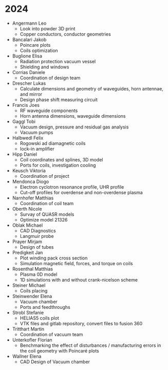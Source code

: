 # 2024

- Angermann Leo 
  - Look into powder 3D print
  - Copper conductors, conductor geometries
- Bancalari Jakob 
  - Poincare plots
  - Coils optimization
- Buglione Elisa 
  - Radiation protection vacuum vessel
  - Shielding and windows
- Corrias Daniele 
  - Coordination of design team
- Drescher Lukas 
  - Calculate dimensions and geometry of waveguides, horn antennae, and mirror
  - Design phase shift measuring circuit
- Francis Joes 
  - RF waveguide components
  - Horn antenna dimensions, waveguide dimensions
- Gaggl Tobi 
  - Vacuum design, pressure and residual gas analysis
  - Vacuum pumps
- Halbwedl Felix 
  - Rogowski ad diamagnetic coils
  - lock-in amplifier
- Hipp Daniel 
  - Coil coordinates and splines, 3D model
  - Ports for coils, investigation cooling
- Keusch Viktoria 
  - Coordination of project
- Mendonca Diogo 
  - Electron cyclotron resonance profile, UHR profile
  - Cut-off profiles for overdense and non-overdense plasma
- Narnhofer Matthias 
  - Coordination of coil team
- Oberth Nicole 
  - Survay of QUASR models
  - Optimize model 21326
- Oblak Michael 
  - CAD Diagnostics
  - Langmuir probe
- Prayer Mirjam 
  - Design of tubes
- Predigkeit Jan 
  - Plot winding pack cross section
  - Simulation magnetic field, forces, and torque on coils
- Rosenthal Matthias 
  - Plasma 0D model
  - 1D simulations with and without crank-nicelson scheme
- Steiner Michael 
  - Coils placing
- Steinwender Elena 
  - Vacuum chamber
  - Ports and feedthroughs
- Strobl Stefanie 
  - HELIAS5 coils plot
  - VTK files and gitlab repository, convert files to fusion 360
- Tritthart Martin 
  - Coordination of vacuum team
- Unterkofler Florian 
  - Benchmarking the effect of disturbances / manufacturing errors in the coil geometry with Poincaré plots
- Wallner Elena 
  - CAD Design of Vacuum chamber
